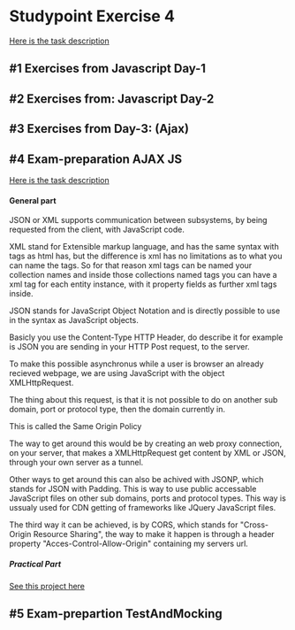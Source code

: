 # Studypoint Exercise 4

[Here is the task description](https://github.com/scheldejonas/Exercises/tree/master/SP/SP4/_task%20description%20as%20from%20teachers)

## #1 Exercises from Javascript Day-1

## #2 Exercises from: Javascript Day-2

## #3 Exercises from Day-3: (Ajax)

## #4 Exam-preparation AJAX JS

[Here is the task description](https://github.com/scheldejonas/Exercises/blob/master/SP/SP4/_task%20description%20as%20from%20teachers/exam-preparation_AJAX_JS.pdf)

#### General part

JSON or XML supports communication between subsystems, by being
requested from the client, with JavaScript code.

XML stand for Extensible markup language, and has the same syntax with
tags as html has, but the difference is xml has no limitations as to
what you can name the tags. So for that reason xml tags can be named
your collection names and inside those collections named tags you can
have a xml tag for each entity instance, with it property fields as
further xml tags inside.

JSON stands for JavaScript Object Notation and is directly possible to
use in the syntax as JavaScript objects.

Basicly you use the Content-Type HTTP Header, do describe it for example
is JSON you are sending in your HTTP Post request, to the server.

To make this possible asynchronus while a user is browser an already
recieved webpage, we are using JavaScript with the object XMLHttpRequest.

The thing about this request, is that it is not possible to do on another
sub domain, port or protocol type, then the domain currently in.

This is called the Same Origin Policy

The way to get around this would be by creating an web proxy connection,
on your server, that makes a XMLHttpRequest get content by XML or JSON,
through your own server as a tunnel.

Other ways to get around this can also be achived with JSONP, which
stands for JSON with Padding. This is way to use public accessable
JavaScript files on other sub domains, ports and protocol types. This
way is ussualy used for CDN getting of frameworks like JQuery
JavaScript files.

The third way it can be achieved, is by CORS, which stands for
"Cross-Origin Resource Sharing", the way to make it happen is through
a header property "Acces-Control-Allow-Origin" containing my servers
url.

##### Practical Part

[See this project here]()

## #5 Exam-prepartion TestAndMocking